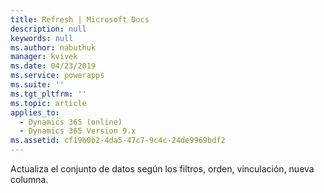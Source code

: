 ```yaml
---
title: Refresh | Microsoft Docs
description: null
keywords: null
ms.author: nabuthuk
manager: kvivek
ms.date: 04/23/2019
ms.service: powerapps
ms.suite: ''
ms.tgt_pltfrm: ''
ms.topic: article
applies_to:
  - Dynamics 365 (online)
  - Dynamics 365 Version 9.x
ms.assetid: cf19b0b2-4da5-47c7-9c4c-24de9969bdf2
---
```


Actualiza el conjunto de datos según los filtros, orden, vinculación, nueva columna.
